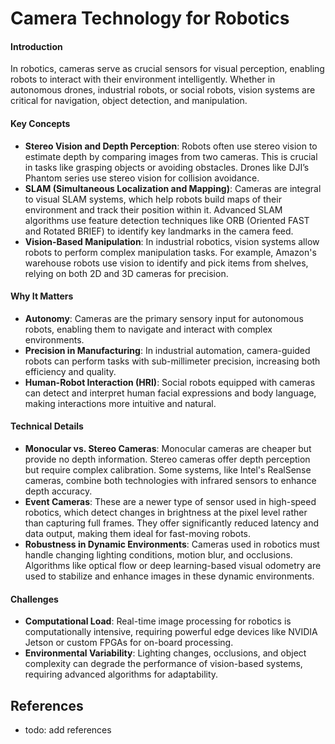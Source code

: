 # **Camera Technology for Robotics**

#### **Introduction**
In robotics, cameras serve as crucial sensors for visual perception, enabling robots to interact with their environment intelligently. Whether in autonomous drones, industrial robots, or social robots, vision systems are critical for navigation, object detection, and manipulation.

#### **Key Concepts**
- **Stereo Vision and Depth Perception**: Robots often use stereo vision to estimate depth by comparing images from two cameras. This is crucial in tasks like grasping objects or avoiding obstacles. Drones like DJI’s Phantom series use stereo vision for collision avoidance.
- **SLAM (Simultaneous Localization and Mapping)**: Cameras are integral to visual SLAM systems, which help robots build maps of their environment and track their position within it. Advanced SLAM algorithms use feature detection techniques like ORB (Oriented FAST and Rotated BRIEF) to identify key landmarks in the camera feed.
- **Vision-Based Manipulation**: In industrial robotics, vision systems allow robots to perform complex manipulation tasks. For example, Amazon's warehouse robots use vision to identify and pick items from shelves, relying on both 2D and 3D cameras for precision.

#### **Why It Matters**
- **Autonomy**: Cameras are the primary sensory input for autonomous robots, enabling them to navigate and interact with complex environments.
- **Precision in Manufacturing**: In industrial automation, camera-guided robots can perform tasks with sub-millimeter precision, increasing both efficiency and quality.
- **Human-Robot Interaction (HRI)**: Social robots equipped with cameras can detect and interpret human facial expressions and body language, making interactions more intuitive and natural.

#### **Technical Details**
- **Monocular vs. Stereo Cameras**: Monocular cameras are cheaper but provide no depth information. Stereo cameras offer depth perception but require complex calibration. Some systems, like Intel's RealSense cameras, combine both technologies with infrared sensors to enhance depth accuracy.
- **Event Cameras**: These are a newer type of sensor used in high-speed robotics, which detect changes in brightness at the pixel level rather than capturing full frames. They offer significantly reduced latency and data output, making them ideal for fast-moving robots.
- **Robustness in Dynamic Environments**: Cameras used in robotics must handle changing lighting conditions, motion blur, and occlusions. Algorithms like optical flow or deep learning-based visual odometry are used to stabilize and enhance images in these dynamic environments.

#### **Challenges**
- **Computational Load**: Real-time image processing for robotics is computationally intensive, requiring powerful edge devices like NVIDIA Jetson or custom FPGAs for on-board processing.
- **Environmental Variability**: Lighting changes, occlusions, and object complexity can degrade the performance of vision-based systems, requiring advanced algorithms for adaptability.


## References

- todo: add references

